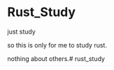 # Rust_Study


just study

so this is only for me to study rust.

nothing about others.# rust_study
